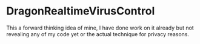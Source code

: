 # DragonRealtimeVirusControl
This a forward thinking idea of mine, I have done work on it already but not revealing any of my code yet or the actual technique for privacy reasons.
